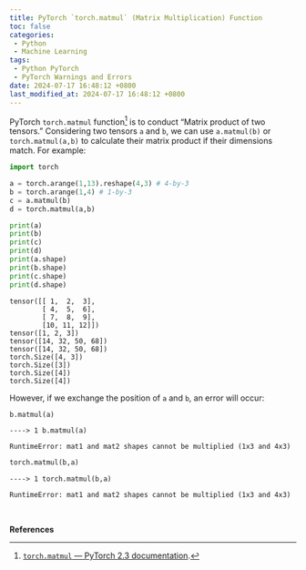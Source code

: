 ```yaml
---
title: PyTorch `torch.matmul` (Matrix Multiplication) Function
toc: false
categories:
 - Python
 - Machine Learning
tags:
 - Python PyTorch
 - PyTorch Warnings and Errors
date: 2024-07-17 16:48:12 +0800
last_modified_at: 2024-07-17 16:48:12 +0800
---
```


PyTorch `torch.matmul` function[^1] is to conduct “Matrix product of two tensors.” Considering two tensors `a` and `b`, we can use `a.matmul(b)` or `torch.matmul(a,b)` to calculate their matrix product if their dimensions match. For example:

```python
import torch

a = torch.arange(1,13).reshape(4,3) # 4-by-3
b = torch.arange(1,4) # 1-by-3
c = a.matmul(b)
d = torch.matmul(a,b)

print(a)
print(b)
print(c)
print(d)
print(a.shape)
print(b.shape)
print(c.shape)
print(d.shape)
```

```
tensor([[ 1,  2,  3],
        [ 4,  5,  6],
        [ 7,  8,  9],
        [10, 11, 12]])
tensor([1, 2, 3])
tensor([14, 32, 50, 68])
tensor([14, 32, 50, 68])
torch.Size([4, 3])
torch.Size([3])
torch.Size([4])
torch.Size([4])
```

However, if we exchange the position of `a` and `b`, an error will occur:

```python
b.matmul(a)
```

```
----> 1 b.matmul(a)

RuntimeError: mat1 and mat2 shapes cannot be multiplied (1x3 and 4x3)
```

```python
torch.matmul(b,a)
```

```
----> 1 torch.matmul(b,a)

RuntimeError: mat1 and mat2 shapes cannot be multiplied (1x3 and 4x3)
```

<br>

**References**

[^1]: [`torch.matmul` — PyTorch 2.3 documentation](https://pytorch.org/docs/stable/generated/torch.matmul.html).